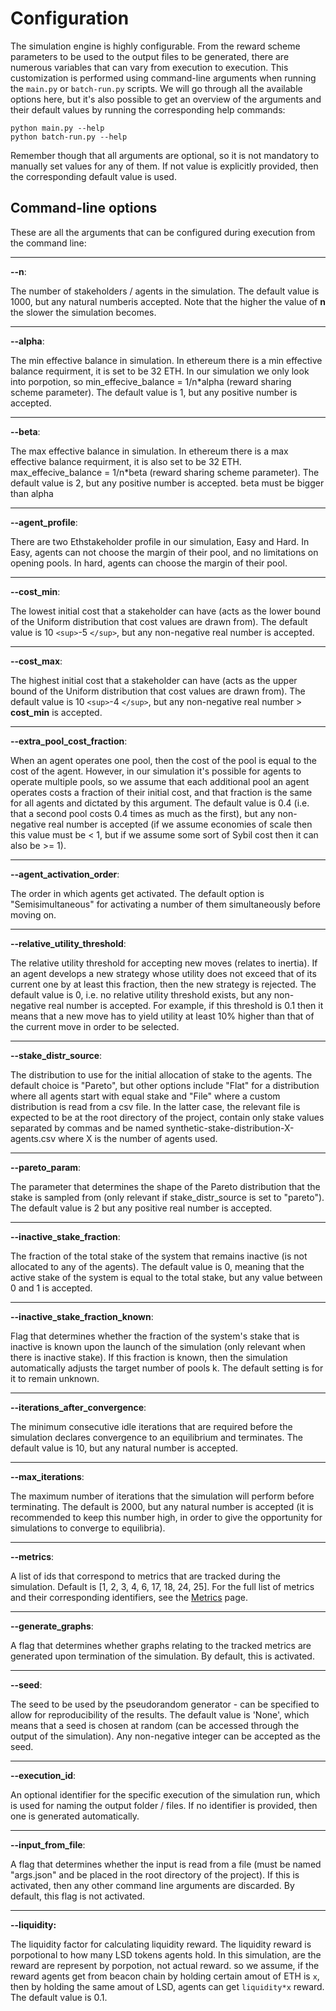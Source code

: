 # Configuration

The simulation engine is highly configurable. From the reward scheme parameters to be used to the output files to be generated, there are numerous variables that can vary from execution to execution. This customization is performed using command-line arguments when running the ``main.py`` or ``batch-run.py`` scripts. We will go through all the available options here, but it's also possible to get an overview of the arguments and their default values by running the corresponding help commands:

    python main.py --help
    python batch-run.py --help

Remember though that all arguments are optional, so it is not mandatory to manually set values for any of them.
If not value is explicitly provided, then the corresponding default value is used.

## Command-line options

These are all the arguments that can be configured during execution from the command line:

---

**--n**:

The number of stakeholders / agents in the simulation. The default value is 1000, but any natural numberis accepted. Note that the higher the value of **n** the slower the simulation becomes.

---

**--alpha**:

The min effective balance in simulation. In ethereum there is a min effective balance requirment, it is set to be 32 ETH. In our simulation we only look into porpotion, so min_effecive_balance = 1/n*alpha (reward sharing scheme parameter). The default value is 1, but any positive number is accepted.

---

**--beta**:

 The max effective balance in simulation. In ethereum there is a max effective balance requirment, it is also set to be 32 ETH.  max_effecive_balance = 1/n*beta (reward sharing scheme parameter). The default value is 2, but any positive number is accepted. beta must be bigger than alpha

---

**--agent_profile**:

There are two Ethstakeholder profile in our simulation, Easy and Hard.  In Easy, agents can not choose the margin of their pool, and no limitations on opening pools. In hard, agents can choose the margin of their pool.

---

**--cost_min**:

The lowest initial cost that a stakeholder can have (acts as the lower bound of the Uniform distribution that cost values are drawn from). The default value is 10 `<sup>`-5 `</sup>`, but any non-negative real number is accepted.

---

**--cost_max**:

The highest initial cost that a stakeholder can have (acts as the upper bound of the Uniform
distribution that cost values are drawn from). The default value is 10 `<sup>`-4 `</sup>`, but any non-negative real number > **cost_min** is accepted.

---

**--extra_pool_cost_fraction**:

When an agent operates one pool, then the cost of the pool is equal to the cost of the agent. However, in our simulation it's possible for agents to operate multiple pools, so we assume that each additional pool an agent operates costs a fraction of their initial cost, and that fraction is the same for all agents and dictated by this argument. The default value is 0.4 (i.e. that a second pool costs 0.4 times as much as the first), but any non-negative real number is accepted (if we assume economies of scale then this value must be < 1, but if we assume some sort of Sybil cost then it can also be >= 1).

---

**--agent_activation_order**:

The order in which agents get activated. The default option is "Semisimultaneous" for activating a number of them simultaneously before moving on.

---

**--relative_utility_threshold**:

The relative utility threshold for accepting new moves (relates to inertia). If an
agent develops a new strategy whose utility does not exceed that of its current one by at least this fraction, then the new strategy is rejected. The default value is 0, i.e. no relative utility threshold exists, but any non-negative real number is accepted. For example, if this threshold is 0.1 then it means that a new move has to yield utility at least 10% higher than that of the current move in order to be selected.

---

**--stake_distr_source**:

The distribution to use for the initial allocation of stake to the agents. The default choice is "Pareto", but other options include "Flat" for a distribution where all agents start with equal stake and "File" where a custom distribution is read from a csv file. In the latter case, the relevant file is expected to be at the root directory of the project, contain only stake values separated by commas and be named synthetic-stake-distribution-X-agents.csv where X is the number of agents used.

---

**--pareto_param**:

The parameter that determines the shape of the Pareto distribution that the stake is sampled from
(only relevant if stake_distr_source is set to "pareto"). The default value is 2 but any positive real number is accepted.

---

**--inactive_stake_fraction**:

The fraction of the total stake of the system that remains inactive (is not allocated to any of the agents). The default value is 0, meaning that the active stake of the system is equal to the total stake, but any value between 0 and 1 is accepted.

---

**--inactive_stake_fraction_known**:

Flag that determines whether the fraction of the system's stake that is inactive is known upon the launch of the simulation (only relevant when there is inactive stake). If this fraction is known, then the simulation automatically adjusts the target number of pools k. The default setting is for it to remain unknown.

---

**--iterations_after_convergence**:

The minimum consecutive idle iterations that are required before the simulation declares convergence to an equilibrium and terminates. The default value is 10, but any natural number is accepted.

---

**--max_iterations**:

The maximum number of iterations that the simulation will perform before terminating. The default is 2000, but any natural number is accepted (it is recommended to keep this number high, in order to give the opportunity for simulations to converge to equilibria).

---

**--metrics**:

A list of ids that correspond to metrics that are tracked during the simulation. Default is [1, 2, 3, 4, 6, 17, 18, 24, 25]. For the full list of metrics and their corresponding identifiers, see the [Metrics](metrics.md) page.

---

**--generate_graphs**:

 A flag that determines whether graphs relating to the tracked metrics are generated upon termination of the simulation. By default, this is activated.

---

**--seed**:

The seed to be used by the pseudorandom generator - can be specified to allow for reproducibility of the results. The default value is 'None', which means that a seed is chosen at random (can be accessed through the output of the simulation). Any non-negative integer can be accepted as the seed.

---

**--execution_id**:

An optional identifier for the specific execution of the simulation run, which is used for naming the output folder / files. If no identifier is provided, then one is generated automatically.

---

**--input_from_file**:

A flag that determines whether the input is read from a file (must be named "args.json" and be placed in the root directory of the project). If this is activated, then any other command line arguments are discarded. By default, this flag is not activated.

---

**--liquidity:**

The liquidity factor for calculating liquidity reward. The liquidity reward is porpotional to how many LSD tokens agents hold. In this simulation, are the reward are represent by porpotion, not actual reward. so we assume, if the reward agents get from beacon chain by holding certain amout of ETH is `x`, then by holding the same amout of LSD, agents can get `liquidity*x` reward. The default value is 0.1.
